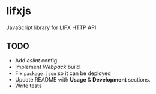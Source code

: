 # lifxjs
JavaScript library for LIFX HTTP API

## TODO
- Add *eslint* config
- Implement *Webpack* build
- Fix `package.json` so it can be deployed
- Update README with **Usage** & **Development** sections.
- Write tests

